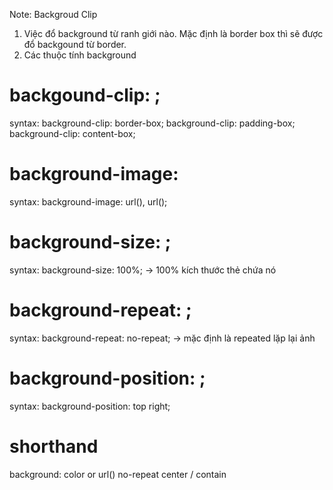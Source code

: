 Note: Backgroud Clip
1. Việc đổ background từ ranh giới nào. Mặc định là border box thì sẽ được đổ backgound từ border.
2. Các thuộc tính background 
# backgound-clip: ;
syntax: background-clip: border-box;
        background-clip: padding-box;
        background-clip: content-box;
# background-image:
syntax: background-image: url(), url();
# background-size: ;
syntax: background-size: 100%;  -> 100% kích thước thẻ chứa nó
# background-repeat: ;
syntax: background-repeat: no-repeat; -> mặc định là repeated lặp lại ảnh
# background-position: ;
syntax: background-position: top right;

# shorthand

background: color or url() no-repeat center / contain